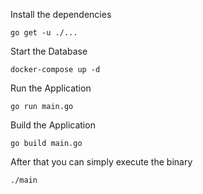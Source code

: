 Install the dependencies

    go get -u ./...

Start the Database

    docker-compose up -d
    
Run the Application

    go run main.go
    
Build the Application
    
    go build main.go
    
After that you can simply execute the binary

    ./main
